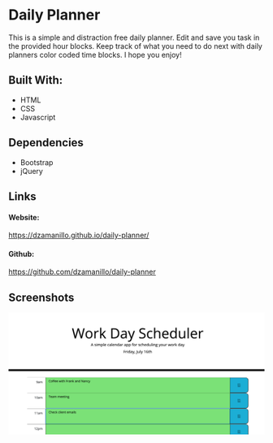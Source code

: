 # Daily Planner

This is a simple and distraction free daily planner. Edit and save you task in the provided hour blocks. Keep track of what you need to do next with daily planners color coded time blocks. I hope you enjoy!

## Built With:

- HTML
- CSS
- Javascript

## Dependencies

- Bootstrap
- jQuery

## Links

#### Website:

https://dzamanillo.github.io/daily-planner/

#### Github:

https://github.com/dzamanillo/daily-planner

## Screenshots

![Your new planner](Assets/Images/screenShot.png)

